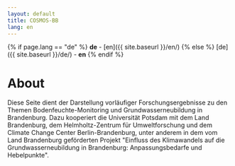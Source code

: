 ```yaml
---
layout: default
title: COSMOS-BB
lang: en 
---
```


{% if page.lang == "de" %}
**de** - [en]({{ site.baseurl }}/en/)
{% else %}
[de]({{ site.baseurl }}/de/) - **en**
{% endif %}

# About
Diese Seite dient der Darstellung vorläufiger Forschungsergebnisse zu den Themen Bodenfeuchte-Monitoring und Grundwasserneubildung in Brandenburg. Dazu kooperiert die Universität Potsdam mit dem Land Brandenburg, dem Helmholtz-Zentrum für Umweltforschung und dem Climate Change Center Berlin-Brandenburg, unter anderem in dem vom Land Brandenburg geförderten Projekt "Einfluss des Klimawandels auf die Grundwasserneubildung in Brandenburg: Anpassungsbedarfe und Hebelpunkte".



